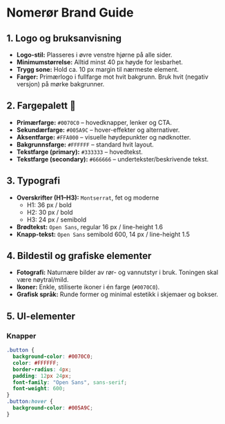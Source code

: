 # Nomerør Brand Guide

## 1. Logo og bruksanvisning
- **Logo-stil:** Plasseres i øvre venstre hjørne på alle sider.
- **Minimumstørrelse:** Alltid minst 40&nbsp;px høyde for lesbarhet.
- **Trygg sone:** Hold ca. 10&nbsp;px margin til nærmeste element.
- **Farger:** Primærlogo i fullfarge mot hvit bakgrunn. Bruk hvit (negativ versjon) på mørke bakgrunner.

## 2. Fargepalett 🎨
- **Primærfarge:** `#0070C0` – hovedknapper, lenker og CTA.
- **Sekundærfarge:** `#005A9C` – hover-effekter og alternativer.
- **Aksentfarge:** `#FFA000` – visuelle høydepunkter og nødknotter.
- **Bakgrunnsfarge:** `#FFFFFF` – standard hvit layout.
- **Tekstfarge (primary):** `#333333` – hovedtekst.
- **Tekstfarge (secondary):** `#666666` – undertekster/beskrivende tekst.

## 3. Typografi
- **Overskrifter (H1–H3):** `Montserrat`, fet og moderne
  - H1: 36&nbsp;px / bold
  - H2: 30&nbsp;px / bold
  - H3: 24&nbsp;px / semibold
- **Brødtekst:** `Open Sans`, regular 16&nbsp;px / line-height&nbsp;1.6
- **Knapp-tekst:** `Open Sans` semibold 600, 14&nbsp;px / line-height&nbsp;1.5

## 4. Bildestil og grafiske elementer
- **Fotografi:** Naturnære bilder av rør- og vannutstyr i bruk. Toningen skal være nøytral/mild.
- **Ikoner:** Enkle, stiliserte ikoner i én farge (`#0070C0`).
- **Grafisk språk:** Runde former og minimal estetikk i skjemaer og bokser.

## 5. UI-elementer
### Knapper
```scss
.button {
  background-color: #0070C0;
  color: #FFFFFF;
  border-radius: 4px;
  padding: 12px 24px;
  font-family: "Open Sans", sans-serif;
  font-weight: 600;
}
.button:hover {
  background-color: #005A9C;
}
```
